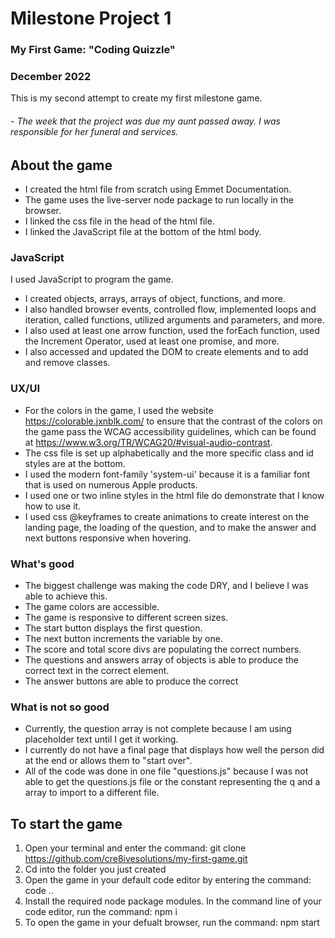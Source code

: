 # Milestone Project 1 
### My First Game: "Coding Quizzle"
### December 2022
This is my second attempt to create my first milestone game. 
###### - The week that the project was due my aunt passed away. I was responsible for her funeral and services. 

## About the game
- I created the html file from scratch using Emmet Documentation.
- The game uses the live-server node package to run locally in the browser.
- I linked the css file in the head of the html file.
- I linked the JavaScript file at the bottom of the html body.
### JavaScript
I used JavaScript to program the game. 
- I created objects, arrays, arrays of object, functions, and more. 
- I also handled browser events, controlled flow, implemented loops and iteration, called functions, utilized arguments and parameters, and more. 
- I also used at least one arrow function, used the forEach function, used the Increment Operator, used at least one promise, and more.
- I also accessed and updated the DOM to create elements and to add and remove classes.
### UX/UI
- For the colors in the game, I used the website https://colorable.jxnblk.com/ to ensure that the contrast of the colors on the game pass the WCAG accessibility guidelines, which can be found at https://www.w3.org/TR/WCAG20/#visual-audio-contrast.
- The css file is set up alphabetically and the more specific class and id styles are at the bottom. 
- I used the modern font-family 'system-ui' because it is a familiar font that is used on numerous Apple products.
- I used one or two inline styles in the html file do demonstrate that I know how to use it.
- I used css @keyframes to create animations to create interest on the landing page, the loading of the question, and to make the answer and next buttons responsive when hovering. 

### What's good
- The biggest challenge was making the code DRY, and I believe I was able to achieve this. 
- The game colors are accessible.
- The game is responsive to different screen sizes.
- The start button displays the first question. 
- The next button increments the variable by one. 
- The score and total score divs are populating the correct numbers.
- The questions and answers array of objects is able to produce the correct text in the correct element.
- The answer buttons are able to produce the correct  
### What is not so good
- Currently, the question array is not complete because I am using placeholder text until I get it working.
- I currently do not have a final page that displays how well the person did at the end or allows them to "start over". 
- All of the code was done in one file "questions.js" because I was not able to get the questions.js file or the constant representing the q and a array to import to a different file. 

## To start the game
1. Open your terminal and enter the command: git clone https://github.com/cre8ivesolutions/my-first-game.git
2. Cd into the folder you just created
3. Open the game in your default code editor by entering the command: code ..
4. Install the required node package modules. In the command line of your code editor, run the command: npm i
5. To open the game in your defualt browser, run the command: npm start




